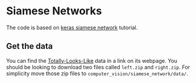 # Siamese Networks


The code is based on <a href="https://keras.io/examples/vision/siamese_network/">keras siamese network</a> tutorial.


## Get the data
You can find the <a href="https://sites.google.com/view/totally-looks-like-dataset">Totally-Looks-Like</a> 
data in a link on its webpage. You should be looking to download two files called `left.zip` and `right.zip`. 
For simplicity move those zip files to `computer_vision/siamese_network/data/`.
